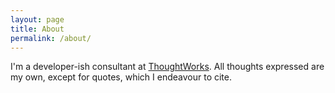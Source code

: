 ```yaml
---
layout: page
title: About
permalink: /about/
---
```


I'm a developer-ish consultant at [ThoughtWorks](http://www.thoughtworks.com).
All thoughts expressed are my own, except for quotes, which I endeavour to cite.
